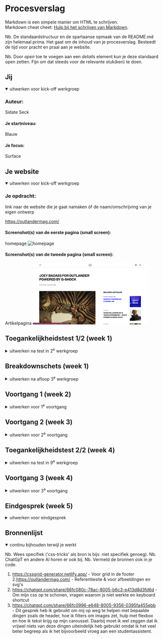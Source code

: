# Procesverslag
Markdown is een simpele manier om HTML te schrijven.  
Markdown cheat cheet: [Hulp bij het schrijven van Markdown](https://github.com/adam-p/markdown-here/wiki/Markdown-Cheatsheet).

Nb. De standaardstructuur en de spartaanse opmaak van de README.md zijn helemaal prima. Het gaat om de inhoud van je procesverslag. Besteedt de tijd voor pracht en praal aan je website.

Nb. Door *open* toe te voegen aan een *details* element kun je deze standaard open zetten. Fijn om dat steeds voor de relevante stuk(ken) te doen.





## Jij

<details open>
  <summary>uitwerken voor kick-off werkgroep</summary>

  ### Auteur:
  Sidate Seck

  #### Je startniveau:
  Blauw

  #### Je focus:
  Surface
 
</details>





## Je website

<details open>
  <summary>uitwerken voor kick-off werkgroep</summary>

  ### Je opdracht:
  link naar de website die je gaat namaken óf de naam/omschrijving van je eigen ontwerp

 https://outlandermag.com/

  #### Screenshot(s) van de eerste pagina (small screen): 
  homepage
  <img src="readme-images/pagina1.png" width="375px" alt="homepage">

  #### Screenshot(s) van de tweede pagina (small screen):
 Artikelpagina
  <img src="readme-images/pagina2.png" width="375px" alt="artikelpagina">
 
</details>



## Toegankelijkheidstest 1/2 (week 1)

<details>
  <summary>uitwerken na test in 2<sup>e</sup> werkgroep</summary>

  ### Bevindingen
  Lijst met je bevindingen die in de test naar voren kwamen:

  - Heel veel/snel informatie achter elkaar
  - Geen omschrijvende h1
  - Geen duidelijk alt-teksten
  - Sommige links worden geskipt
  - De screenreader begon bij de navigatie
  - Afbeeldingen hadden een niet heel gedetailleerde/ duidelijk alt
  - De volgorde is grotendeel wel logisch
  - De VoiceOver spreekt vaak zonder interpunctie
  - Onzichtbare links worden voorgelezen

</details>



## Breakdownschets (week 1)

<details>
  <summary>uitwerken na afloop 3<sup>e</sup> werkgroep</summary>

  ### de hele pagina: 
  <img src="images/breakdownschets.png" width="375px" alt="breakdown van de hele pagina">

  ### dynamisch deel (bijv menu): 
  <img src="images/dynamische_deel.png" width="375px" alt="breakdown van een dynamisch deel">

  ### wellicht nog een dynamisch deel (bijv filter): 
  <img src="readme-images/dummy-plaatje.jpg" width="375px" alt="breakdown van nog een dynamisch deel">

</details>





## Voortgang 1 (week 2)

<details>
  <summary>uitwerken voor 1<sup>e</sup> voortgang</summary>

  ### Stand van zaken
  Voor mijn gevoel kom ik echt niet ver en ik heb best wel moeite met de opdrachten van Sanne

  Goed: Ik heb geprobeerd de opdrachten van Sanne te maken


  ### Agenda voor meeting
  samen met je groepje opstellen

  | student 1      | student 2          | student 3    | student 4        |
  | ---            | ---                | ---          | ---              |
  | dit bespreken  | en dit             | en ik dit    | en dan ik dat    |
  | en dat ook nog | dit als er tijd is | nog een punt | dit wil ik zeker |
  | ...            | ...                | ...          | ...              |


  ### Verslag van meeting
  hier na afloop snel de uitkomsten van de meeting vastleggen

  - Carrousel-opdracht van Sanne vragen aan studentassistenten
  - Meer vragen om hulp
  - Github updaten
  - Hulp gekregen met GitHub extensie downloaden

</details>





## Voortgang 2 (week 3)

<details>
  <summary>uitwerken voor 2<sup>e</sup> voortgang</summary>

  ### Stand van zaken
  Ik loop een beetje vast en weet niet echt hoe ik verder moet. De breakdownschets die ik heb gemaakt heeft mij wel meer overzicht gegeven maar naast mijn <main> heb ik erg moeite.


  ### Agenda voor meeting
  samen met je groepje opstellen

  | student 1      | student 2          | student 3    | student 4        |
  | ---            | ---                | ---          | ---              |
  | dit bespreken  | en dit             | en ik dit    | en dan ik dat    |
  | en dat ook nog | dit als er tijd is | nog een punt | dit wil ik zeker |
  | ...            | ...                | ...          | ...              |


  ### Verslag van meeting
  hier na afloop snel de uitkomsten van de meeting vastleggen

  - Eigenlijk best wel positieve feedback gekregen van Ivo
  - Readme bijwerken
  - Site hoeft niet identiek te zijn. Het gaan meer om correcte code
  - Duidelijkheid gekregen over wat in een section kan
  - Kijk naar alternatieven als Grid niet lukt
  - Geholpen met de main een beetje naar beneden krijgen
  - Gebruik comments om bronnen te vermelden

</details>





## Toegankelijkheidstest 2/2 (week 4)

<details>
  <summary>uitwerken na test in 9<sup>e</sup> werkgroep</summary>

  ### Bevindingen

- Ik zag dat nog niet al mijn images een (duidelijke) alt-tag hadden, deze heb ik aangepast.
- Veel van mijn elementen waren nog niet selecteerbaar met de tab-toets, ik heb aangepast door deze elementen en tabindex= "0"; te geven.
- Ik ga de pijltjes een aria-label gegeven.
- buttons ga ik ook een aria-label gegeven.
- Ik ga het mogelijk maken om de lettergrootte aan te passen.
- Ik ga een keyboard shortcut toevoegen om naar het einde van de pagina te gaan.
- Ik ga de exposure van de images in de carrousel lager maken zodat de witte tekst en de pijltjes beter leesbaar zijn.
- Ik geef een filter aan de images en svg's zodat de zichtbaar blijven als het theme wordt aangepast.



</details>





## Voortgang 3 (week 4)

<details>
  <summary>uitwerken voor 3<sup>e</sup> voortgang</summary>

  ### Stand van zaken
  Gaat de goede kant op, ik moet wel nog hulp krijgen bij mijn navigation & hamburgermenu, daarnaast moet ik nog de toegankelijkheidstest uitvoerem.


  ### Agenda voor meeting
  samen met je groepje opstellen

  | student 1      | student 2          | student 3    | student 4        |
  | ---            | ---                | ---          | ---              |
  | dit bespreken  | en dit             | en ik dit    | en dan ik dat    |
  | en dat ook nog | dit als er tijd is | nog een punt | dit wil ik zeker |
  | ...            | ...                | ...          | ...              |


  ### Verslag van meeting
  hier na afloop snel de uitkomsten van de meeting vastleggen

  - Hulp gekregen van David bij navigatie & hamburgermenu
  - Aan de slag met 2e pagina
  - Letten op toegankelijkheid
  - ...

</details>





## Eindgesprek (week 5)

<details>
  <summary>uitwerken voor eindgesprek</summary>

  ### Je uitkomst - karakteristiek screenshots:
  <img src="images/afbgoed.png" width="375px" alt="pagina 1">
  <img src="images/afbgoed2.png" width="375px" alt="pagina 2">


  ### Dit ging goed/Heb ik geleerd: 
  Aan het begin van dit vak had ik eerlijk gezegd geen idee wat ik aan het doen was. De opdrachten van Sanne hielpen me om dingen te begrijpen maar ik vond het nog steedds heel lastig om dit toe te passen op mijn eigen website. Ik heb deze afgelopen periode denk ik echt ingezien hoe belangrijk het is om dingen te vragen. Niet alleen helpt dit mij om verder te komen, maar ik kreeg steeds meer het gevoel dat ik dingen echt begreep en ben ook buiten de opdrachten van Sanne om dingen gaan onderzoeken en experimenteren.

  Ik dacht dat ik het nooit zou zeggen, maar na dit resultaat (ook al weet ik nog niet of het voldoende is) ben ik toch heel trots op mezelf. Ik zat naar mijn gevoel zelfs nog een niveau onder de blauwe piste, maar heb na dit vak denk ik echt vooruitgang geboekt. Ook op het gebied van toegankelijkheid heb ik veel geleerd. Onder andere het symposium heeft mij in laten zien hoe belangrijk het is om hier op te letten. Ik hoop dat ik hier voldoende van heb laten zien in mijn code!

  <img src="images/afbgoed.png" width="375px" alt="top">


  ### Dit was lastig/Is niet gelukt:
  De navigatie in de originele site is eerst doorzichtig, en als je naar beneden scrollt wit. Ik weet kwam hier écht niet uit dus ik heb mij eerst gefocust op de andere onderdelen van mijn website.

  <img src="images/Scherm­afbeelding 2024-10-01 om 15.20.09.png" width="375px" alt="navigatie">
</details>





## Bronnenlijst

<details open>
  <summary>continu bijhouden terwijl je werkt</summary>

  Nb. Wees specifiek ('css-tricks' als bron is bijv. niet specifiek genoeg). 
  Nb. ChatGpT en andere AI horen er ook bij.
  Nb. Vermeld de bronnen ook in je code.

  1. https://cssgrid-generator.netlify.app/ - Voor grid in de footer
  2.https://outlandermag.com/ - Referentiesite & voor afbeeldingen en svg's
  3. https://chatgpt.com/share/66fc080c-78ac-8005-b6c3-e413d8d3fd6d - Om mijn css op te schonen, vragen waarom js niet werkte en keyboard shortcut
  4. https://chatgpt.com/share/66fc0996-e648-8005-9356-0395fa455ebb - Dit gesprek heb ik gebruikt om mij op weg te helpen met bepaalde dingen zoals de header, hoe ik filters om images zet, hulp met flexbox en hoe ik tekst krijg op mijn caroussel. Daarbij moet ik wel zeggen dat ik vrijwel niets van deze dingen uiteindelijk heb gebruikt omdat ik het veel beter begreep als ik het bijvoorbeeld vroeg aan een studentassistent.

</details>